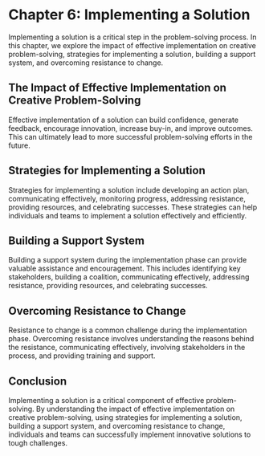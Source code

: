 Chapter 6: Implementing a Solution
==================================

Implementing a solution is a critical step in the problem-solving process. In this chapter, we explore the impact of effective implementation on creative problem-solving, strategies for implementing a solution, building a support system, and overcoming resistance to change.

The Impact of Effective Implementation on Creative Problem-Solving
------------------------------------------------------------------

Effective implementation of a solution can build confidence, generate feedback, encourage innovation, increase buy-in, and improve outcomes. This can ultimately lead to more successful problem-solving efforts in the future.

Strategies for Implementing a Solution
--------------------------------------

Strategies for implementing a solution include developing an action plan, communicating effectively, monitoring progress, addressing resistance, providing resources, and celebrating successes. These strategies can help individuals and teams to implement a solution effectively and efficiently.

Building a Support System
-------------------------

Building a support system during the implementation phase can provide valuable assistance and encouragement. This includes identifying key stakeholders, building a coalition, communicating effectively, addressing resistance, providing resources, and celebrating successes.

Overcoming Resistance to Change
-------------------------------

Resistance to change is a common challenge during the implementation phase. Overcoming resistance involves understanding the reasons behind the resistance, communicating effectively, involving stakeholders in the process, and providing training and support.

Conclusion
----------

Implementing a solution is a critical component of effective problem-solving. By understanding the impact of effective implementation on creative problem-solving, using strategies for implementing a solution, building a support system, and overcoming resistance to change, individuals and teams can successfully implement innovative solutions to tough challenges.

